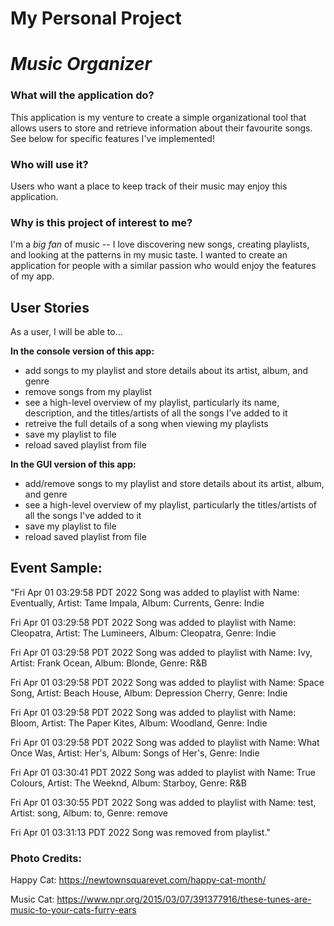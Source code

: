 # My Personal Project

# *Music Organizer*

### What will the application do?
This application is my venture to create a simple organizational tool that allows users to store and retrieve 
information about their favourite songs. See below for specific features I've implemented!

### Who will use it?
Users who want a place to keep track of their music may enjoy this application.

### Why is this project of interest to me?
I'm a *big fan* of music -- I love discovering new songs, creating playlists, and looking at the patterns in my music 
taste. I wanted to create an application for people with a similar passion who would enjoy the features of my app.

## User Stories
As a user, I will be able to...

**In the console version of this app:**
* add songs to my playlist and store details about its artist, 
album, and genre
* remove songs from my playlist
* see a high-level overview of my playlist, particularly its name, 
description, and the titles/artists of all the songs I've added to it
* retreive the full details of a song when viewing my playlists
* save my playlist to file
* reload saved playlist from file

**In the GUI version of this app:**
* add/remove songs to my playlist and store details about its artist,
  album, and genre
* see a high-level overview of my playlist, particularly
  the titles/artists of all the songs I've added to it
* save my playlist to file
* reload saved playlist from file

## Event Sample:

"Fri Apr 01 03:29:58 PDT 2022
Song was added to playlist with Name: Eventually, Artist: Tame Impala, Album: Currents, Genre: Indie

Fri Apr 01 03:29:58 PDT 2022
Song was added to playlist with Name: Cleopatra, Artist: The Lumineers, Album: Cleopatra, Genre: Indie

Fri Apr 01 03:29:58 PDT 2022
Song was added to playlist with Name: Ivy, Artist: Frank Ocean, Album: Blonde, Genre: R&B

Fri Apr 01 03:29:58 PDT 2022
Song was added to playlist with Name: Space Song, Artist: Beach House, Album: Depression Cherry, Genre: Indie

Fri Apr 01 03:29:58 PDT 2022
Song was added to playlist with Name: Bloom, Artist: The Paper Kites, Album: Woodland, Genre: Indie

Fri Apr 01 03:29:58 PDT 2022
Song was added to playlist with Name: What Once Was, Artist: Her's, Album: Songs of Her's, Genre: Indie

Fri Apr 01 03:30:41 PDT 2022
Song was added to playlist with Name: True Colours, Artist: The Weeknd, Album: Starboy, Genre: R&B

Fri Apr 01 03:30:55 PDT 2022
Song was added to playlist with Name: test, Artist: song, Album: to, Genre: remove

Fri Apr 01 03:31:13 PDT 2022
Song was removed from playlist."

### Photo Credits:
Happy Cat: https://newtownsquarevet.com/happy-cat-month/

Music Cat: https://www.npr.org/2015/03/07/391377916/these-tunes-are-music-to-your-cats-furry-ears
